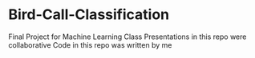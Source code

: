 # Bird-Call-Classification
Final Project for Machine Learning Class
Presentations in this repo were collaborative
Code in this repo was written by me

